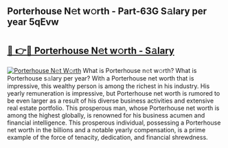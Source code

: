 ## Porterhouse N𝚎t w𝚘rth - Part-63G S𝚊lary per year 5qEvw

# <h2><a href="http://gc1cols.nevu.top/?p=Porterhouse">🔗 👉🔴 Porterhouse N𝚎t w𝚘rth - S𝚊lary</a></h2>

[![Porterhouse N𝚎t W𝚘rth](https://i.imgur.com/Oavwk0R.jpeg)](http://gc1cols.nevu.top/?p=Porterhouse)
What is Porterhouse n𝚎t w𝚘rth? What is Porterhouse s𝚊lary per year?
With a Porterhouse net worth that is impressive, this wealthy person is among the richest in his industry. His yearly remuneration is impressive, but Porterhouse net worth is rumored to be even larger as a result of his diverse business activities and extensive real estate portfolio. This prosperous man, whose Porterhouse net worth is among the highest globally, is renowned for his business acumen and financial intelligence. This prosperous individual, possessing a Porterhouse net worth in the billions and a notable yearly compensation, is a prime example of the force of tenacity, dedication, and financial shrewdness.
